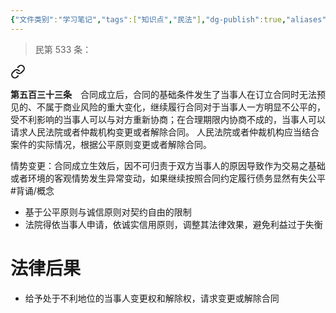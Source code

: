 ```yaml
---
{"文件类别":"学习笔记","tags":["知识点","民法"],"dg-publish":true,"aliases":["情势变更原则","情势变更制度"],"permalink":"/学习笔记studyup/民法总论/情势变更/","dgPassFrontmatter":true,"created":"2024-10-26T18:02:07.916+08:00","updated":"2024-11-14T16:13:38.026+08:00"}
---
```


>民第 533 条：
<div class="transclusion internal-embed is-loaded"><a class="markdown-embed-link" href="/////#t533" aria-label="Open link"><svg xmlns="http://www.w3.org/2000/svg" width="24" height="24" viewBox="0 0 24 24" fill="none" stroke="currentColor" stroke-width="2" stroke-linecap="round" stroke-linejoin="round" class="svg-icon lucide-link"><path d="M10 13a5 5 0 0 0 7.54.54l3-3a5 5 0 0 0-7.07-7.07l-1.72 1.71"></path><path d="M14 11a5 5 0 0 0-7.54-.54l-3 3a5 5 0 0 0 7.07 7.07l1.71-1.71"></path></svg></a><div class="markdown-embed">



**第五百三十三条**　合同成立后，合同的基础条件发生了当事人在订立合同时无法预见的、不属于商业风险的重大变化，继续履行合同对于当事人一方明显不公平的，受不利影响的当事人可以与对方重新协商；在合理期限内协商不成的，当事人可以请求人民法院或者仲裁机构变更或者解除合同。
人民法院或者仲裁机构应当结合案件的实际情况，根据公平原则变更或者解除合同。 

</div></div>


情势变更：合同成立生效后，因不可归责于双方当事人的原因导致作为交易之基础或者环境的客观情势发生异常变动，如果继续按照合同约定履行债务显然有失公平 #背诵/概念 
- 基于公平原则与诚信原则对契约自由的限制
- 法院得依当事人申请，依诚实信用原则，调整其法律效果，避免利益过于失衡
# 法律后果
- 给予处于不利地位的当事人变更权和解除权，请求变更或解除合同